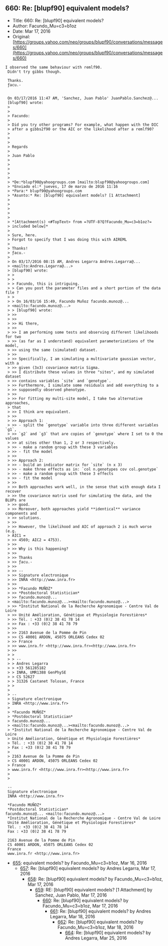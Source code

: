 ## 660: Re: [blupf90] equivalent models?

- Title: 660: Re: [blupf90] equivalent models?
- Author: Facundo_Mu=c3=b1oz
- Date: Mar 17, 2016
- Original: [https://groups.yahoo.com/neo/groups/blupf90/conversations/messages/660](https://groups.yahoo.com/neo/groups/blupf90/conversations/messages/660)

```
I observed the same behaviour with remlf90.
 Didn't try gibbs though.

 Thanks.
 ƒacu.-


 On 03/17/2016 11:47 AM, 'Sanchez, Juan Pablo' JuanPablo.Sanchez@...
 [blupf90] wrote:
 > 
 >
 > Facundo:
 >
 > Did you try other programs? For example, what happen with the DIC
 > after a gibbs2f90 or the AIC or the likelihood after a remlf90?
 >
 > 
 >
 > Regards
 >
 > Juan Pablo
 >
 > 
 >
 > 
 >
 > *De:*blupf90@yahoogroups.com [mailto:blupf90@yahoogroups.com]
 > *Enviado el:* jueves, 17 de marzo de 2016 11:16
 > *Para:* blupf90@yahoogroups.com
 > *Asunto:* Re: [blupf90] equivalent models? [1 Attachment]
 >
 > 
 >
 > 
 >
 > *[Attachment(s) <#TopText> from =?UTF-8?Q?Facundo_Mu=c3=b1oz?=
 > included below]*
 >
 > Sure, here.
 > Forgot to specify that I was doing this with AIREML
 >
 > Thanks!
 > ƒacu.-
 >
 > On 03/17/2016 08:15 AM, Andres Legarra Andres.Legarra@...
 > <mailto:Andres.Legarra@...>
 > [blupf90] wrote:
 > >
 > >
 > > Facundo, this is intriguing.
 > > Can you post the parameter files and a short portion of the data file ?
 > >
 > > On 16/03/16 15:49, Facundo Muñoz facundo.munoz@...
 > <mailto:facundo.munoz@...>
 > > [blupf90] wrote:
 > >>
 > >>
 > >> Hi there,
 > >>
 > >> I am performing some tests and observing different likelihoods for two
 > >> (as far as I understand) equivalent parameterizations of the model,
 > >> using the same (simulated) dataset.
 > >>
 > >> Specifically, I am simulating a multivariate gaussian vector, with a
 > >> given (3x3) covariance matrix Sigma.
 > >> I distribute these values in three "sites", and my simulated dataset
 > >> contains variables `site` and `genotype`.
 > >> Furthermore, I simulate some residuals and add everything to a
 > >> supposedly observed phenotype.
 > >>
 > >> For fitting my multi-site model, I take two alternative approaches,
 > that
 > >> I think are equivalent.
 > >>
 > >> Approach 1:
 > >> - split the `genotype` variable into three different variables `g1`,
 > >> `g2` and `g3` that are copies of `genotype` where I set to 0 the values
 > >> at sites other than 1, 2 or 3 respectively.
 > >> - make a random group with these 3 variables
 > >> - fit the model
 > >>
 > >> Approach 2:
 > >> - build an indicator matrix for `site` (n x 3)
 > >> - make three effects as in: `col n.genotypes cov col.genotype`
 > >> - make a random group with these 3 effects
 > >> - fit the model
 > >>
 > >> Both approaches work well, in the sense that with enough data I recover
 > >> the covariance matrix used for simulating the data, and the BLUPs are
 > >> good.
 > >> Moreover, both approaches yield **identical** variance components and
 > >> solutions.
 > >>
 > >> However, the likelihood and AIC of approach 2 is much worse (e.g.
 > AIC1 =
 > >> 4569; AIC2 = 4753).
 > >>
 > >> Why is this happening?
 > >>
 > >> Thanks
 > >> ƒacu.-
 > >>
 > >> --
 > >> Signature electronique
 > >> INRA <http://www.inra.fr>
 > >>
 > >> *Facundo MUÑOZ*
 > >> *Postdoctoral Statistician*
 > >> facundo.munoz@...
 > <mailto:facundo.munoz@...><mailto:facundo.munoz@...>
 > >> *Institut National de la Recherche Agronomique - Centre Val de Loire
 > >> Unité Amélioration, Génétique et Physiologie Forestières*
 > >> Tèl. : +33 (0)2 38 41 78 14
 > >> Fax : +33 (0)2 38 41 78 79
 > >>
 > >> 2163 Avenue de la Pomme de Pin
 > >> CS 40001 ARDON, 45075 ORLEANS Cedex 02
 > >> France
 > >> www.inra.fr <http://www.inra.fr><http://www.inra.fr>
 > >>
 > >
 > > --
 > > Andres Legarra
 > > +33 561285182
 > > INRA, UMR1388 GenPhySE
 > > CS 52627
 > > 31326 Castanet Tolosan, France
 > >
 >
 > -- 
 > Signature electronique
 > INRA <http://www.inra.fr>
 >
 > *Facundo MUÑOZ*
 > *Postdoctoral Statistician*
 > facundo.munoz@...
 > <mailto:facundo.munoz@...><mailto:facundo.munoz@...>
 > *Institut National de la Recherche Agronomique - Centre Val de Loire
 > Unité Amélioration, Génétique et Physiologie Forestières*
 > Tèl. : +33 (0)2 38 41 78 14
 > Fax : +33 (0)2 38 41 78 79
 >
 > 2163 Avenue de la Pomme de Pin
 > CS 40001 ARDON, 45075 ORLEANS Cedex 02
 > France
 > www.inra.fr <http://www.inra.fr><http://www.inra.fr>
 >
 > 

 -- 
 Signature electronique
 INRA <http://www.inra.fr>

 *Facundo MUÑOZ*
 *Postdoctoral Statistician*
facundo.munoz@... <mailto:facundo.munoz@...>
 *Institut National de la Recherche Agronomique - Centre Val de Loire
 Unité Amélioration, Génétique et Physiologie Forestières*
 Tèl. : +33 (0)2 38 41 78 14
 Fax : +33 (0)2 38 41 78 79

 2163 Avenue de la Pomme de Pin
 CS 40001 ARDON, 45075 ORLEANS Cedex 02
 France
 www.inra.fr <http://www.inra.fr>
```

- [655](0655.md): equivalent models? by Facundo_Mu=c3=b1oz, Mar 16, 2016
    - [657](0657.md): Re: [blupf90] equivalent models? by Andres Legarra, Mar 17, 2016
        - [658](0658.md): Re: [blupf90] equivalent models? by Facundo_Mu=c3=b1oz, Mar 17, 2016
            - [659](0659.md): RE: [blupf90] equivalent models? [1 Attachment] by Sanchez, Juan Pablo, Mar 17, 2016
                - [660](0660.md): Re: [blupf90] equivalent models? by Facundo_Mu=c3=b1oz, Mar 17, 2016
                    - [661](0661.md): Re: [blupf90] equivalent models? by Andres Legarra, Mar 18, 2016
                        - [662](0662.md): Re: [blupf90] equivalent models? by Facundo_Mu=c3=b1oz, Mar 18, 2016
                            - [664](0664.md): Re: [blupf90] equivalent models? by Andres Legarra, Mar 25, 2016
